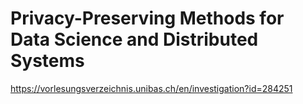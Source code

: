 # Privacy-Preserving Methods for Data Science and Distributed Systems

https://vorlesungsverzeichnis.unibas.ch/en/investigation?id=284251
